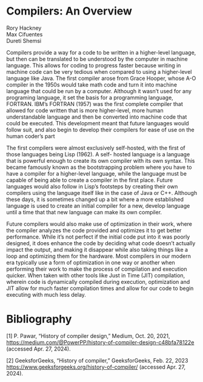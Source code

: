 # Compilers: An Overview

Rory Hackney  
Max Cifuentes  
Dureti Shemsi  



Compilers provide a way for a code to be written in a higher-level language, but then can be translated to be  understood by the computer in machine language. This allows for coding to progress faster because writing in machine  code can be very tedious when compared to using a higher-level language like Java. The first compiler arose from Grace   Hooper, whose A-O compiler in the 1950s would take math code and turn it into machine language that could be run by a   computer. Although it wasn’t used for any programing language, it set the basis for a programming language, FORTRAN.   IBM’s FORTRAN (1957) was the first complete compiler that allowed for code written that is more higher-level, more human   understandable language and then be converted into machine code that could be executed. This development meant that  future languages would follow suit, and also begin to develop their compilers for ease of use on the human coder’s  part   


The first compilers were almost exclusively self-hosted, with the first of those languages being Lisp (1962). A self-  hosted language is a language that is powerful enough to create its own compiler with its own syntax. This became famously known as the bootstrapping problem where you have to have a compiler for a higher-level language, while the  language must be capable of being able to create a compiler in the first place. Future languages would also follow in Lisp’s  footsteps by creating their own compilers using the language itself like in the case of Java or C++. Although these days, it is    sometimes changed up a bit where a more established language is used to create an initial compiler for a new, develop  language until a time that that new language can make its own compiler.   

Future compilers would also make use of optimization in their work, where the compiler analyzes the code provided  and optimizes it to get better performance. While it’s not perfect if the initial code put into it was poorly designed, it does   enhance the code by deciding what code doesn’t actually impact  the output, and making it disappear while also taking  things like a loop and optimizing them for the hardware. Most compilers in our modern era typically use a form of  optimization in one way or another when performing their work to make the process of compilation and execution quicker.   When taken with other tools like Just in Time (JIT) compilation, wherein code is dynamically compiled during execution,   optimization and JIT allow for much faster compilation times and allow for our code to begin executing with much less delay. 


# Bibliography

[1] P. Pawar, “History of compiler design,” Medium, Oct. 20, 2021, https://medium.com/@PowerPP/history-of-compiler-design-c48bfa78122e (accessed Apr. 27, 2024).

[2] GeeksforGeeks, “History of compiler,” GeeksforGeeks, Feb. 22, 2023 https://www.geeksforgeeks.org/history-of-compiler/ (accessed Apr. 27, 2024). 

